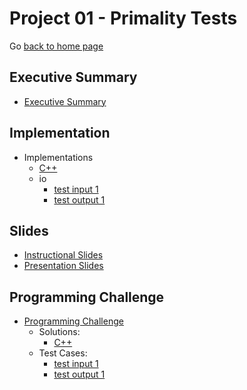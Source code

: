 # Project 01 - Primality Tests

Go [back to home page](../index.md)

## Executive Summary

- [Executive Summary](#executive-summary.pdf)

## Implementation

- Implementations
  - [C++](./implementation/primalityTests.cpp)
  - io
    - [test input 1](./implementation/io/sample.in.1)
    - [test output 1](./implementation/io/sample.out.1)

## Slides

- [Instructional Slides](./slides/lecture_primalityTests.pdf)
- [Presentation Slides](./slides/presentation_primalityTests.pdf)

## Programming Challenge

- [Programming Challenge](./programmingChallenge/problemStatement.pdf)
  - Solutions:
    - [C++](./programmingChallenge/solutions/pt_sol.cpp)
  - Test Cases:
    - [test input 1](./programmingChallenge/io/test.in.1)
    - [test output 1](./programmingChallenge/io/test.out.1)